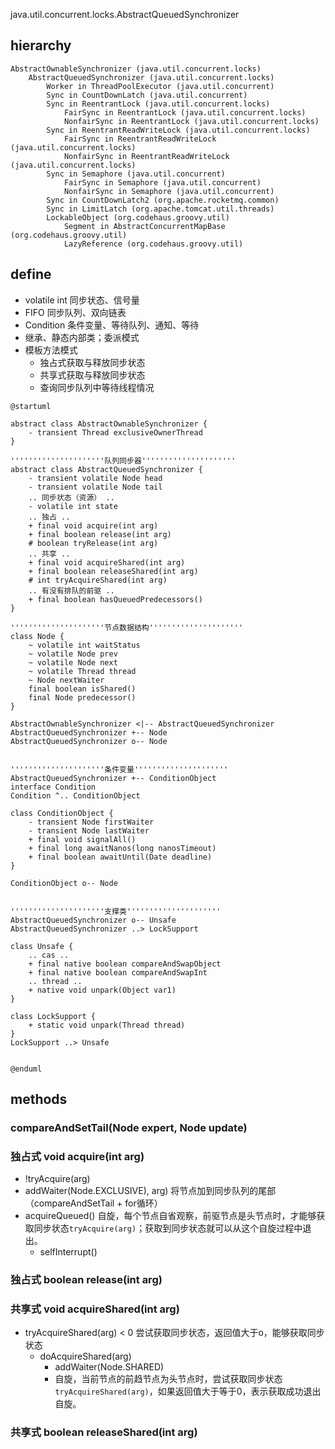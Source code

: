 java.util.concurrent.locks.AbstractQueuedSynchronizer

## hierarchy
```
AbstractOwnableSynchronizer (java.util.concurrent.locks)
    AbstractQueuedSynchronizer (java.util.concurrent.locks)
        Worker in ThreadPoolExecutor (java.util.concurrent)
        Sync in CountDownLatch (java.util.concurrent)
        Sync in ReentrantLock (java.util.concurrent.locks)
            FairSync in ReentrantLock (java.util.concurrent.locks)
            NonfairSync in ReentrantLock (java.util.concurrent.locks)
        Sync in ReentrantReadWriteLock (java.util.concurrent.locks)
            FairSync in ReentrantReadWriteLock (java.util.concurrent.locks)
            NonfairSync in ReentrantReadWriteLock (java.util.concurrent.locks)
        Sync in Semaphore (java.util.concurrent)
            FairSync in Semaphore (java.util.concurrent)
            NonfairSync in Semaphore (java.util.concurrent)
        Sync in CountDownLatch2 (org.apache.rocketmq.common)
        Sync in LimitLatch (org.apache.tomcat.util.threads)
        LockableObject (org.codehaus.groovy.util)
            Segment in AbstractConcurrentMapBase (org.codehaus.groovy.util)
            LazyReference (org.codehaus.groovy.util)
```

## define
* volatile int 同步状态、信号量
* FIFO 同步队列、双向链表
* Condition 条件变量、等待队列、通知、等待
* 继承、静态内部类；委派模式
* 模板方法模式
  * 独占式获取与释放同步状态
  * 共享式获取与释放同步状态
  * 查询同步队列中等待线程情况

```plantuml
@startuml

abstract class AbstractOwnableSynchronizer {
    - transient Thread exclusiveOwnerThread
}

'''''''''''''''''''''队列同步器'''''''''''''''''''''
abstract class AbstractQueuedSynchronizer {
    - transient volatile Node head
    - transient volatile Node tail
    .. 同步状态（资源） ..
    - volatile int state
    .. 独占 ..
    + final void acquire(int arg)
    + final boolean release(int arg)
    # boolean tryRelease(int arg) 
    .. 共享 ..
    + final void acquireShared(int arg) 
    + final boolean releaseShared(int arg) 
    # int tryAcquireShared(int arg)
    .. 有没有排队的前驱 ..
    + final boolean hasQueuedPredecessors()
}

'''''''''''''''''''''节点数据结构'''''''''''''''''''''
class Node {
    ~ volatile int waitStatus
    ~ volatile Node prev
    ~ volatile Node next
    ~ volatile Thread thread
    ~ Node nextWaiter
    final boolean isShared()
    final Node predecessor()
}

AbstractOwnableSynchronizer <|-- AbstractQueuedSynchronizer
AbstractQueuedSynchronizer +-- Node
AbstractQueuedSynchronizer o-- Node


'''''''''''''''''''''条件变量'''''''''''''''''''''
AbstractQueuedSynchronizer +-- ConditionObject
interface Condition
Condition ^.. ConditionObject

class ConditionObject {
    - transient Node firstWaiter
    - transient Node lastWaiter
    + final void signalAll()
    + final long awaitNanos(long nanosTimeout)
    + final boolean awaitUntil(Date deadline)
}

ConditionObject o-- Node


'''''''''''''''''''''支撑类'''''''''''''''''''''
AbstractQueuedSynchronizer o-- Unsafe
AbstractQueuedSynchronizer ..> LockSupport

class Unsafe {
    .. cas ..
    + final native boolean compareAndSwapObject
    + final native boolean compareAndSwapInt
    .. thread ..
    + native void unpark(Object var1)
}

class LockSupport {
    + static void unpark(Thread thread)
}
LockSupport ..> Unsafe


@enduml
```

## methods
### compareAndSetTail(Node expert, Node update)
### 独占式 void acquire(int arg)
* !tryAcquire(arg)
* addWaiter(Node.EXCLUSIVE), arg) 将节点加到同步队列的尾部（compareAndSetTail + for循环）
* acquireQueued() 自旋，每个节点自省观察，前驱节点是头节点时，才能够获取同步状态`tryAcquire(arg)`；获取到同步状态就可以从这个自旋过程中退出。
  * selfInterrupt()

### 独占式 boolean release(int arg)
  
### 共享式 void acquireShared(int arg)
* tryAcquireShared(arg) < 0 尝试获取同步状态，返回值大于o，能够获取同步状态
  * doAcquireShared(arg) 
    * addWaiter(Node.SHARED) 
    * 自旋，当前节点的前趋节点为头节点时，尝试获取同步状态`tryAcquireShared(arg)`，如果返回值大于等于0，表示获取成功退出自旋。

### 共享式 boolean releaseShared(int arg) 
